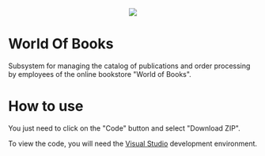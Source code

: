 
<div align="center">
<img src="https://user-images.githubusercontent.com/90212628/208307478-1819a007-c2e6-4c17-829b-45be0977c1dc.png"/>
</div>

# World Of Books
Subsystem for managing the catalog of publications and order processing by employees of the online bookstore "World of Books".

# How to use
You just need to click on the "Code" button and select "Download ZIP".

To view the code, you will need the [Visual Studio](https://visualstudio.microsoft.com/ru/downloads/) development environment.
